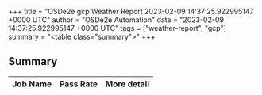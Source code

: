 +++
title = "OSDe2e gcp Weather Report 2023-02-09 14:37:25.922995147 +0000 UTC"
author = "OSDe2e Automation"
date = "2023-02-09 14:37:25.922995147 +0000 UTC"
tags = ["weather-report", "gcp"]
summary = "<table class=\"summary\"></table>"
+++
## Summary

| Job Name | Pass Rate | More detail |
|----------|-----------|-------------|




